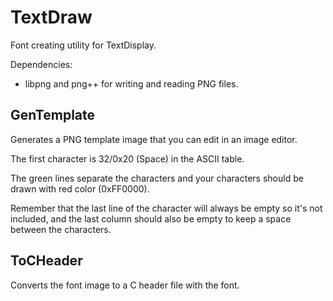 # TextDraw
Font creating utility for TextDisplay.

Dependencies:
- libpng and png++ for writing and reading PNG files.

## GenTemplate
Generates a PNG template image that you can edit in an image editor.

The first character is 32/0x20 (Space) in the ASCII table.

The green lines separate the characters and your characters should be drawn with red color (0xFF0000).

Remember that the last line of the character will always be empty so it's not included, and the last column should also be empty to keep a space between the characters.

## ToCHeader
Converts the font image to a C header file with the font.
